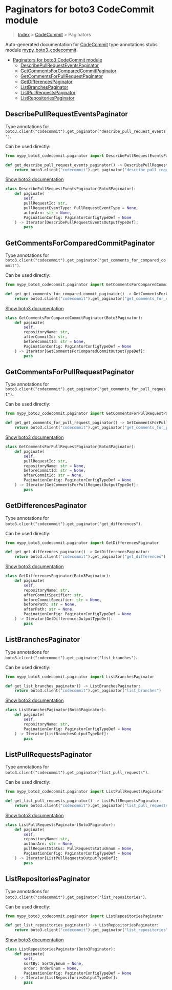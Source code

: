 # Paginators for boto3 CodeCommit module

> [Index](../README.md) > [CodeCommit](./README.md) > Paginators

Auto-generated documentation for [CodeCommit](https://boto3.amazonaws.com/v1/documentation/api/latest/reference/services/codecommit.html#CodeCommit)
type annotations stubs module [mypy_boto3_codecommit](https://pypi.org/project/mypy-boto3-codecommit/).

- [Paginators for boto3 CodeCommit module](#paginators-for-boto3-codecommit-module)
  - [DescribePullRequestEventsPaginator](#describepullrequesteventspaginator)
  - [GetCommentsForComparedCommitPaginator](#getcommentsforcomparedcommitpaginator)
  - [GetCommentsForPullRequestPaginator](#getcommentsforpullrequestpaginator)
  - [GetDifferencesPaginator](#getdifferencespaginator)
  - [ListBranchesPaginator](#listbranchespaginator)
  - [ListPullRequestsPaginator](#listpullrequestspaginator)
  - [ListRepositoriesPaginator](#listrepositoriespaginator)

## DescribePullRequestEventsPaginator

Type annotations for `boto3.client("codecommit").get_paginator("describe_pull_request_events")`.

Can be used directly:

```python
from mypy_boto3_codecommit.paginator import DescribePullRequestEventsPaginator

def get_describe_pull_request_events_paginator() -> DescribePullRequestEventsPaginator:
    return boto3.client("codecommit").get_paginator("describe_pull_request_events")
```

[Show boto3 documentation](https://boto3.amazonaws.com/v1/documentation/api/latest/reference/services/codecommit.html#CodeCommit.Paginator.DescribePullRequestEvents)

```python
class DescribePullRequestEventsPaginator(Boto3Paginator):
    def paginate(
        self,
        pullRequestId: str,
        pullRequestEventType: PullRequestEventType = None,
        actorArn: str = None,
        PaginationConfig: PaginatorConfigTypeDef = None
    ) -> Iterator[DescribePullRequestEventsOutputTypeDef]:
        pass
```
## GetCommentsForComparedCommitPaginator

Type annotations for `boto3.client("codecommit").get_paginator("get_comments_for_compared_commit")`.

Can be used directly:

```python
from mypy_boto3_codecommit.paginator import GetCommentsForComparedCommitPaginator

def get_get_comments_for_compared_commit_paginator() -> GetCommentsForComparedCommitPaginator:
    return boto3.client("codecommit").get_paginator("get_comments_for_compared_commit")
```

[Show boto3 documentation](https://boto3.amazonaws.com/v1/documentation/api/latest/reference/services/codecommit.html#CodeCommit.Paginator.GetCommentsForComparedCommit)

```python
class GetCommentsForComparedCommitPaginator(Boto3Paginator):
    def paginate(
        self,
        repositoryName: str,
        afterCommitId: str,
        beforeCommitId: str = None,
        PaginationConfig: PaginatorConfigTypeDef = None
    ) -> Iterator[GetCommentsForComparedCommitOutputTypeDef]:
        pass
```
## GetCommentsForPullRequestPaginator

Type annotations for `boto3.client("codecommit").get_paginator("get_comments_for_pull_request")`.

Can be used directly:

```python
from mypy_boto3_codecommit.paginator import GetCommentsForPullRequestPaginator

def get_get_comments_for_pull_request_paginator() -> GetCommentsForPullRequestPaginator:
    return boto3.client("codecommit").get_paginator("get_comments_for_pull_request")
```

[Show boto3 documentation](https://boto3.amazonaws.com/v1/documentation/api/latest/reference/services/codecommit.html#CodeCommit.Paginator.GetCommentsForPullRequest)

```python
class GetCommentsForPullRequestPaginator(Boto3Paginator):
    def paginate(
        self,
        pullRequestId: str,
        repositoryName: str = None,
        beforeCommitId: str = None,
        afterCommitId: str = None,
        PaginationConfig: PaginatorConfigTypeDef = None
    ) -> Iterator[GetCommentsForPullRequestOutputTypeDef]:
        pass
```
## GetDifferencesPaginator

Type annotations for `boto3.client("codecommit").get_paginator("get_differences")`.

Can be used directly:

```python
from mypy_boto3_codecommit.paginator import GetDifferencesPaginator

def get_get_differences_paginator() -> GetDifferencesPaginator:
    return boto3.client("codecommit").get_paginator("get_differences")
```

[Show boto3 documentation](https://boto3.amazonaws.com/v1/documentation/api/latest/reference/services/codecommit.html#CodeCommit.Paginator.GetDifferences)

```python
class GetDifferencesPaginator(Boto3Paginator):
    def paginate(
        self,
        repositoryName: str,
        afterCommitSpecifier: str,
        beforeCommitSpecifier: str = None,
        beforePath: str = None,
        afterPath: str = None,
        PaginationConfig: PaginatorConfigTypeDef = None
    ) -> Iterator[GetDifferencesOutputTypeDef]:
        pass
```
## ListBranchesPaginator

Type annotations for `boto3.client("codecommit").get_paginator("list_branches")`.

Can be used directly:

```python
from mypy_boto3_codecommit.paginator import ListBranchesPaginator

def get_list_branches_paginator() -> ListBranchesPaginator:
    return boto3.client("codecommit").get_paginator("list_branches")
```

[Show boto3 documentation](https://boto3.amazonaws.com/v1/documentation/api/latest/reference/services/codecommit.html#CodeCommit.Paginator.ListBranches)

```python
class ListBranchesPaginator(Boto3Paginator):
    def paginate(
        self,
        repositoryName: str,
        PaginationConfig: PaginatorConfigTypeDef = None
    ) -> Iterator[ListBranchesOutputTypeDef]:
        pass
```
## ListPullRequestsPaginator

Type annotations for `boto3.client("codecommit").get_paginator("list_pull_requests")`.

Can be used directly:

```python
from mypy_boto3_codecommit.paginator import ListPullRequestsPaginator

def get_list_pull_requests_paginator() -> ListPullRequestsPaginator:
    return boto3.client("codecommit").get_paginator("list_pull_requests")
```

[Show boto3 documentation](https://boto3.amazonaws.com/v1/documentation/api/latest/reference/services/codecommit.html#CodeCommit.Paginator.ListPullRequests)

```python
class ListPullRequestsPaginator(Boto3Paginator):
    def paginate(
        self,
        repositoryName: str,
        authorArn: str = None,
        pullRequestStatus: PullRequestStatusEnum = None,
        PaginationConfig: PaginatorConfigTypeDef = None
    ) -> Iterator[ListPullRequestsOutputTypeDef]:
        pass
```
## ListRepositoriesPaginator

Type annotations for `boto3.client("codecommit").get_paginator("list_repositories")`.

Can be used directly:

```python
from mypy_boto3_codecommit.paginator import ListRepositoriesPaginator

def get_list_repositories_paginator() -> ListRepositoriesPaginator:
    return boto3.client("codecommit").get_paginator("list_repositories")
```

[Show boto3 documentation](https://boto3.amazonaws.com/v1/documentation/api/latest/reference/services/codecommit.html#CodeCommit.Paginator.ListRepositories)

```python
class ListRepositoriesPaginator(Boto3Paginator):
    def paginate(
        self,
        sortBy: SortByEnum = None,
        order: OrderEnum = None,
        PaginationConfig: PaginatorConfigTypeDef = None
    ) -> Iterator[ListRepositoriesOutputTypeDef]:
        pass
```
